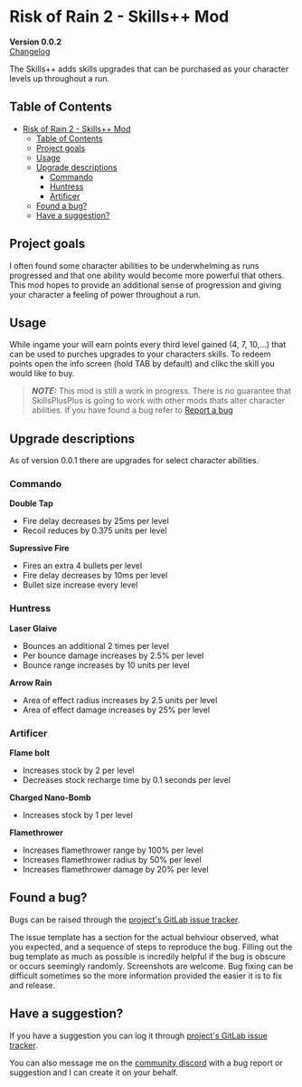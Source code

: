 # Risk of Rain 2 - Skills++ Mod

**Version 0.0.2**\
[Changelog](https://gitlab.com/cwmlolzlz/ror2skillsplusplus/-/blob/master/CHANGELOG.md)

The Skills++ adds skills upgrades that can be purchased as your character levels up throughout a run.

## Table of Contents

- [Risk of Rain 2 - Skills++ Mod](#risk-of-rain-2---skills-mod)
  - [Table of Contents](#table-of-contents)
  - [Project goals](#project-goals)
  - [Usage](#usage)
  - [Upgrade descriptions](#upgrade-descriptions)
    - [Commando](#commando)
    - [Huntress](#huntress)
    - [Artificer](#artificer)
  - [Found a bug?](#found-a-bug)
  - [Have a suggestion?](#have-a-suggestion)

## Project goals

I often found some character abilities to be underwhelming as runs progressed and that one ability would become more powerful that others.
This mod hopes to provide an additional sense of progression and giving your character a feeling of power throughout a run.

## Usage

While ingame your will earn points every third level gained (4, 7, 10,...) that can be used to purches upgrades to your characters skills.
To redeem points open the info screen (hold TAB by default) and clikc the skill you would like to buy.

> ***NOTE:*** This mod is still a work in progress. There is no guarantee that SkillsPlusPlus is going to work with other mods thats alter character abilities. If you have found a bug refer to [Report a bug](#report-a-bug)

## Upgrade descriptions
As of version 0.0.1 there are upgrades for select character abilities.

### Commando

**Double Tap**

- Fire delay decreases by 25ms per level
- Recoil reduces by 0.375 units per level

**Supressive Fire**

- Fires an extra 4 bullets per level
- Fire delay decreases by 10ms per level
- Bullet size increase every level

### Huntress

**Laser Glaive**

- Bounces an additional 2 times per level
- Per bounce damage increases by 2.5% per level
- Bounce range increases by 10 units per level

**Arrow Rain**

- Area of effect radius increases by 2.5 units per level
- Area of effect damage increases by 25% per level

### Artificer

**Flame bolt**

- Increases stock by 2 per level
- Decreases stock recharge time by 0.1 seconds per level

**Charged Nano-Bomb**

- Increases stock by 1 per level

**Flamethrower**

- Increases flamethrower range by 100% per level
- Increases flamethrower radius by 50% per level
- Increases flamethrower damage by 20% per level

## Found a bug?

Bugs can be raised through the [project's GitLab issue tracker](https://gitlab.com/cwmlolzlz/ror2skillsplusplus/-/issues/new?issuable_template=bug_report).

The issue template has a section for the actual behviour observed, what you expected, and a sequence of steps to reproduce the bug.
Filling out the bug template as much as possible is incredily helpful if the bug is obscure or occurs seemingly randomly.
Screenshots are welcome.
Bug fixing can be difficult sometimes so the more information provided the easier it is to fix and release.

## Have a suggestion?
If you have a suggestion you can log it through [project's GitLab issue tracker](https://gitlab.com/cwmlolzlz/ror2skillsplusplus/-/issues/new?issuable_template=skill_suggestion).

You can also message me on the [community discord](https://discord.gg/5MbXZvd) with a bug report or suggestion and I can create it on your behalf.
